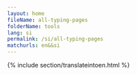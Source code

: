 ```yaml
---
layout: home
fileName: all-typing-pages
folderName: tools
lang: si
permalink: /si/all-typing-pages
matchurls: en&&si
---
```

{% include section/translateintoen.html %}
